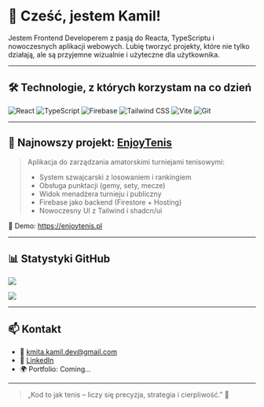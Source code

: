 # 👋 Cześć, jestem Kamil!

Jestem Frontend Developerem z pasją do Reacta, TypeScriptu i nowoczesnych aplikacji webowych. Lubię tworzyć projekty, które nie tylko działają, ale są przyjemne wizualnie i użyteczne dla użytkownika.

---

## 🛠️ Technologie, z których korzystam na co dzień

![React](https://img.shields.io/badge/-React-61DAFB?style=flat&logo=react&logoColor=000)
![TypeScript](https://img.shields.io/badge/-TypeScript-3178C6?style=flat&logo=typescript&logoColor=fff)
![Firebase](https://img.shields.io/badge/-Firebase-FFCA28?style=flat&logo=firebase&logoColor=000)
![Tailwind CSS](https://img.shields.io/badge/-Tailwind-06B6D4?style=flat&logo=tailwind-css&logoColor=fff)
![Vite](https://img.shields.io/badge/-Vite-646CFF?style=flat&logo=vite&logoColor=fff)
![Git](https://img.shields.io/badge/-Git-F05032?style=flat&logo=git&logoColor=fff)

---

## 🎾 Najnowszy projekt: [EnjoyTenis](https://github.com/kkmitaDev370/enjoytenis)

> Aplikacja do zarządzania amatorskimi turniejami tenisowymi:
>
> - System szwajcarski z losowaniem i rankingiem
> - Obsługa punktacji (gemy, sety, mecze)
> - Widok menadżera turnieju i publiczny
> - Firebase jako backend (Firestore + Hosting)
> - Nowoczesny UI z Tailwind i shadcn/ui

🔗 Demo: https://enjoytenis.pl

---

## 📊 Statystyki GitHub

<p>
  <img align="center" src="https://github-readme-stats.vercel.app/api?username=kkmitaDev370&show_icons=true&theme=tokyonight" />
</p>
<p>
  <img align="center" src="https://github-readme-stats.vercel.app/api/top-langs/?username=kkmitaDev370&layout=compact&theme=tokyonight" />
</p>

---

## 📫 Kontakt

- 📧 kmita.kamil.dev@gmail.com
- 💼 [LinkedIn](https://pl.linkedin.com/in/kamil-kmita-316099139) 
- 🌍 Portfolio: Coming...

---

> „Kod to jak tenis – liczy się precyzja, strategia i cierpliwość.” 🎾
